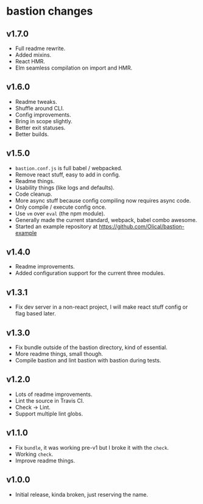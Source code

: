 # bastion changes

## v1.7.0

 * Full readme rewrite.
 * Added mixins.
  * React HMR.
  * Elm seamless compilation on import and HMR.

## v1.6.0

 * Readme tweaks.
 * Shuffle around CLI.
 * Config improvements.
 * Bring in scope slightly.
 * Better exit statuses.
 * Better builds.

## v1.5.0

 * `bastion.conf.js` is full babel / webpacked.
 * Remove react stuff, easy to add in config.
 * Readme things.
 * Usability things (like logs and defaults).
 * Code cleanup.
 * More async stuff because config compiling now requires async code.
 * Only compile / execute config once.
 * Use `vm` over `eval` (the npm module).
 * Generally made the current standard, webpack, babel combo awesome.
 * Started an example repository at https://github.com/Olical/bastion-example

## v1.4.0

 * Readme improvements.
 * Added configuration support for the current three modules.

## v1.3.1

 * Fix dev server in a non-react project, I will make react stuff config or flag based later.

## v1.3.0

 * Fix bundle outside of the bastion directory, kind of essential.
 * More readme things, small though.
 * Compile bastion and lint bastion with bastion during tests.

## v1.2.0

 * Lots of readme improvements.
 * Lint the source in Travis CI.
 * Check -> Lint.
 * Support multiple lint globs.

## v1.1.0

 * Fix `bundle`, it was working pre-v1 but I broke it with the `check`.
 * Working `check`.
 * Improve readme things.

## v1.0.0

 * Initial release, kinda broken, just reserving the name.
